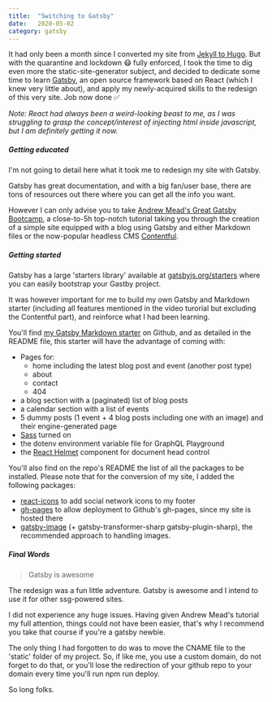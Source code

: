 ```yaml
---
title:  "Switching to Gatsby"
date:   2020-05-02
category: gatsby
---
```

It had only been a month since I converted my site from [Jekyll to Hugo](https://flopreynat.com/blog/2020-03-29-why-hugo). But with the quarantine and lockdown 😷 fully enforced, I took the time to dig even more the static-site-generator subject, and decided to dedicate some time to learn [Gatsby](https://www.gatsbyjs.org/), an open source framework based on React (which I knew very little about), and apply my newly-acquired skills to the redesign of this very site. Job now done ✅

_Note: React had always been a weird-looking beast to me, as I was struggling to grasp the concept/interest of injecting html inside javascript, but I am definitely getting it now._

##### Getting educated

I'm not going to detail here what it took me to redesign my site with Gatsby. 

Gatsby has great documentation, and with a big fan/user base, there are tons of resources out there where you can get all the info you want. 

However I can only advise you to take [Andrew Mead's Great Gatsby Bootcamp](https://www.youtube.com/watch?v=8t0vNu2fCCM), a close-to-5h top-notch tutorial taking you through the creation of a simple site equipped with a blog using Gatsby and either Markdown files or the now-popular headless CMS [Contentful](https://www.contentful.com/).

##### Getting started

Gatsby has a large 'starters library' available at [gatsbyjs.org/starters](https://www.gatsbyjs.org/starters/?v=2) where you can easily bootstrap your Gastby project. 

It was however important for me to build my own Gatsby and Markdown starter (including all features mentioned in the video turorial but excluding the Contentful part), and reinforce what I had been learning.

You'll find [my Gatsby Markdown starter](https://github.com/flopreynat/myGatsbyMarkdownStarter) on Github, and as detailed in the README file, this starter will have the advantage of coming with:

- Pages for:
    - home including the latest blog post and event (another post type)
    - about
    - contact
    - 404
- a blog section with a (paginated) list of blog posts
- a calendar section with a list of events
- 5 dummy posts (1 event + 4 blog posts including one with an image) and their engine-generated page
- [Sass](https://sass-lang.com/) turned on
- the dotenv environment variable file for GraphQL Playground
- the [React Helmet](https://www.gatsbyjs.org/packages/gatsby-plugin-react-helmet/) component for document head control

You'll also find on the repo's README the list of all the packages to be installed.
Please note that for the conversion of my site, I added the following packages:

- [react-icons](https://react-icons.github.io/react-icons/) to add social network icons to my footer
- [gh-pages](https://www.gatsbyjs.org/docs/how-gatsby-works-with-github-pages/) to allow deployment to Github's gh-pages, since my site is hosted there
- [gatsby-image](https://www.gatsbyjs.org/docs/gatsby-image/) (+ gatsby-transformer-sharp gatsby-plugin-sharp), the recommended approach to handling images.

##### Final Words

>Gatsby is awesome

The redesign was a fun little adventure. Gatsby is awesome and I intend to use it for other ssg-powered sites. 

I did not experience any huge issues. Having given Andrew Mead's tutorial my full attention, things could not have been easier, that's why I recommend you take that course if you're a gatsby newbie.

The only thing I had forgotten to do was to move the CNAME file to the 'static' folder of my project. 
So, if like me, you use a custom domain, do not forget to do that, or you'll lose the redirection of your github repo to your domain every time you'll run npm run deploy.

So long folks.